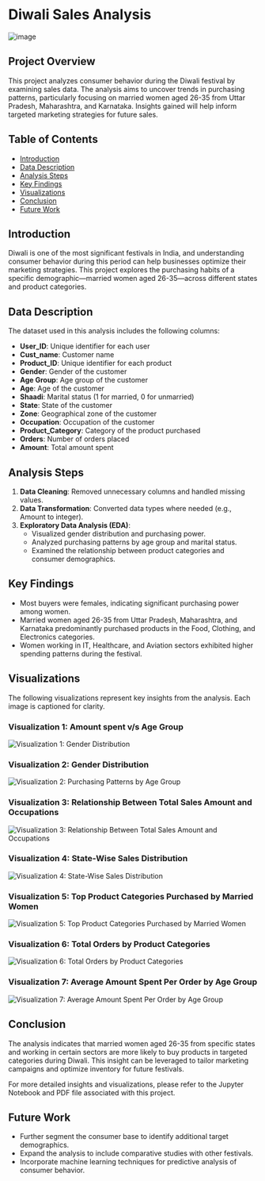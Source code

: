 # Diwali Sales Analysis 
![image](https://github.com/user-attachments/assets/8f0e5bd0-bd31-40cc-af41-f6af00ad055c)


## Project Overview
This project analyzes consumer behavior during the Diwali festival by examining sales data. The analysis aims to uncover trends in purchasing patterns, particularly focusing on married women aged 26-35 from Uttar Pradesh, Maharashtra, and Karnataka. Insights gained will help inform targeted marketing strategies for future sales.

## Table of Contents
- [Introduction](#introduction)
- [Data Description](#data-description)
- [Analysis Steps](#analysis-steps)
- [Key Findings](#key-findings)
- [Visualizations](#visualizations)
- [Conclusion](#conclusion)
- [Future Work](#future-work)

## Introduction
Diwali is one of the most significant festivals in India, and understanding consumer behavior during this period can help businesses optimize their marketing strategies. This project explores the purchasing habits of a specific demographic—married women aged 26-35—across different states and product categories.

## Data Description
The dataset used in this analysis includes the following columns:
- **User_ID**: Unique identifier for each user
- **Cust_name**: Customer name
- **Product_ID**: Unique identifier for each product
- **Gender**: Gender of the customer
- **Age Group**: Age group of the customer
- **Age**: Age of the customer
- **Shaadi**: Marital status (1 for married, 0 for unmarried)
- **State**: State of the customer
- **Zone**: Geographical zone of the customer
- **Occupation**: Occupation of the customer
- **Product_Category**: Category of the product purchased
- **Orders**: Number of orders placed
- **Amount**: Total amount spent

## Analysis Steps
1. **Data Cleaning**: Removed unnecessary columns and handled missing values.
2. **Data Transformation**: Converted data types where needed (e.g., Amount to integer).
3. **Exploratory Data Analysis (EDA)**:
   - Visualized gender distribution and purchasing power.
   - Analyzed purchasing patterns by age group and marital status.
   - Examined the relationship between product categories and consumer demographics.

## Key Findings
- Most buyers were females, indicating significant purchasing power among women.
- Married women aged 26-35 from Uttar Pradesh, Maharashtra, and Karnataka predominantly purchased products in the Food, Clothing, and Electronics categories.
- Women working in IT, Healthcare, and Aviation sectors exhibited higher spending patterns during the festival.

## Visualizations
The following visualizations represent key insights from the analysis. Each image is captioned for clarity.

### Visualization 1: Amount spent v/s Age Group
![Visualization 1: Gender Distribution](https://github.com/user-attachments/assets/5fa31b82-cc05-4e71-ab80-13d12816dedb)

### Visualization 2: Gender Distribution
![Visualization 2: Purchasing Patterns by Age Group](https://github.com/user-attachments/assets/a7a654e0-7de9-4e18-98c3-0d9e51d05fca)

### Visualization 3: Relationship Between Total Sales Amount and Occupations
![Visualization 3: Relationship Between Total Sales Amount and Occupations](https://github.com/user-attachments/assets/c3de79a8-f89b-4dbd-8650-abb81a67d712)

### Visualization 4: State-Wise Sales Distribution
![Visualization 4: State-Wise Sales Distribution](![image](https://github.com/user-attachments/assets/51ed6eee-35f1-4214-aa8c-b7e33ae589d2)
)

### Visualization 5: Top Product Categories Purchased by Married Women
![Visualization 5: Top Product Categories Purchased by Married Women](https://github.com/user-attachments/assets/placeholder-for-visualization-5)

### Visualization 6: Total Orders by Product Categories
![Visualization 6: Total Orders by Product Categories](https://github.com/user-attachments/assets/placeholder-for-visualization-6)

### Visualization 7: Average Amount Spent Per Order by Age Group
![Visualization 7: Average Amount Spent Per Order by Age Group](![image](https://github.com/user-attachments/assets/50e72c2d-0ce0-4021-bc25-b8351e7a1dbd)
)




## Conclusion
The analysis indicates that married women aged 26-35 from specific states and working in certain sectors are more likely to buy products in targeted categories during Diwali. This insight can be leveraged to tailor marketing campaigns and optimize inventory for future festivals.

For more detailed insights and visualizations, please refer to the Jupyter Notebook and PDF file associated with this project.

## Future Work
- Further segment the consumer base to identify additional target demographics.
- Expand the analysis to include comparative studies with other festivals.
- Incorporate machine learning techniques for predictive analysis of consumer behavior.


